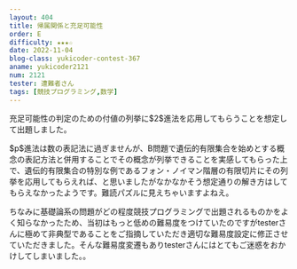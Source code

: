 ```yaml
---
layout: 404
title: 帰属関係と充足可能性
order: E
difficulty: ★★★☆
date: 2022-11-04
blog-class: yukicoder-contest-367
aname: yukicoder2121
num: 2121
tester: 遭難者さん
tags: [競技プログラミング,数学]
---
```


<p>
充足可能性の判定のための付値の列挙に$2$進法を応用してもらうことを想定して出題しました。
</p>
<p>
$p$進法は数の表記法に過ぎませんが、B問題で遺伝的有限集合を始めとする概念の表記方法と併用することでその概念が列挙できることを実感してもらった上で、遺伝的有限集合の特別な例であるフォン・ノイマン階層の有限切片にその列挙を応用してもらえれば、と思いましたがなかなかそう想定通りの解き方はしてもらえなかったようです。難読パズルに見えちゃいますよねえ。
</p>
<p>
ちなみに基礎論系の問題がどの程度競技プログラミングで出題されるものかをよく知らなかったため、当初はもっと低めの難易度をつけていたのですがtesterさんに極めて非典型であることをご指摘していただき適切な難易度設定に修正させていただきました。そんな難易度変遷もありtesterさんにはとてもご迷惑をおかけしてしまいました。。
</p>
